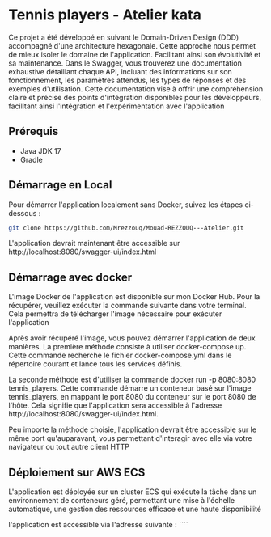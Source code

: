 # Tennis players - Atelier kata

Ce projet a été développé en suivant le Domain-Driven Design (DDD) accompagné d'une architecture hexagonale. Cette
approche nous permet de mieux isoler le domaine de l'application. Facilitant ainsi son évolutivité et sa maintenance.
Dans le Swagger, vous trouverez une documentation exhaustive détaillant chaque API, incluant des informations sur son
fonctionnement, les paramètres attendus, les types de réponses et des exemples d'utilisation. Cette documentation vise à
offrir une compréhension claire et précise des points d'intégration disponibles pour les développeurs, facilitant ainsi
l'intégration et l'expérimentation avec l'application

## Prérequis

- Java JDK 17
- Gradle

## Démarrage en Local

Pour démarrer l'application localement sans Docker, suivez les étapes ci-dessous :

```bash
git clone https://github.com/Mrezzouq/Mouad-REZZOUQ---Atelier.git
```

L'application devrait maintenant être accessible sur http://localhost:8080/swagger-ui/index.html

## Démarrage avec docker

L'image Docker de l'application est disponible sur mon Docker Hub. Pour la récupérer, veuillez exécuter la commande
suivante dans votre terminal. Cela permettra de télécharger l'image nécessaire pour exécuter l'application

Après avoir récupéré l'image, vous pouvez démarrer l'application de deux manières. La première méthode consiste à
utiliser docker-compose up. Cette commande recherche le fichier docker-compose.yml dans le répertoire courant et lance
tous les services définis.

La seconde méthode est d'utiliser la commande docker run -p 8080:8080 tennis_players. Cette commande démarre un
conteneur basé sur l'image tennis_players, en mappant le port 8080 du conteneur sur le port 8080 de l'hôte. Cela
signifie que l'application sera accessible à l'adresse http://localhost:8080/swagger-ui/index.html.

Peu importe la méthode choisie, l'application devrait être accessible sur le même port qu'auparavant, vous permettant
d'interagir avec elle via votre navigateur ou tout autre client HTTP

## Déploiement sur AWS ECS

L'application est déployée sur un cluster ECS qui exécute la tâche dans un environnement de conteneurs géré, permettant
une mise à l'échelle automatique, une gestion des ressources efficace et une haute disponibilité

l'application est accessible via l'adresse suivante : ````